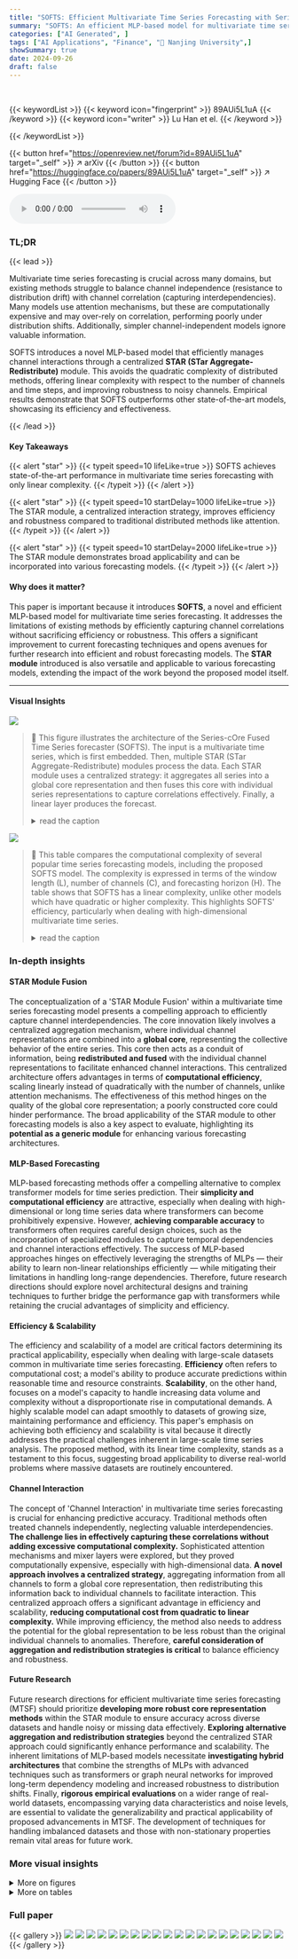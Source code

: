 ```yaml
---
title: "SOFTS: Efficient Multivariate Time Series Forecasting with Series-Core Fusion"
summary: "SOFTS: An efficient MLP-based model for multivariate time series forecasting using a novel STAR module for efficient channel interaction."
categories: ["AI Generated", ]
tags: ["AI Applications", "Finance", "🏢 Nanjing University",]
showSummary: true
date: 2024-09-26
draft: false
---
```


<br>

{{< keywordList >}}
{{< keyword icon="fingerprint" >}} 89AUi5L1uA {{< /keyword >}}
{{< keyword icon="writer" >}} Lu Han et el. {{< /keyword >}}
 
{{< /keywordList >}}

{{< button href="https://openreview.net/forum?id=89AUi5L1uA" target="_self" >}}
↗ arXiv
{{< /button >}}
{{< button href="https://huggingface.co/papers/89AUi5L1uA" target="_self" >}}
↗ Hugging Face
{{< /button >}}



<audio controls>
    <source src="https://ai-paper-reviewer.com/89AUi5L1uA/podcast.wav" type="audio/wav">
    Your browser does not support the audio element.
</audio>


### TL;DR


{{< lead >}}

Multivariate time series forecasting is crucial across many domains, but existing methods struggle to balance channel independence (resistance to distribution drift) with channel correlation (capturing interdependencies).  Many models use attention mechanisms, but these are computationally expensive and may over-rely on correlation, performing poorly under distribution shifts.  Additionally, simpler channel-independent models ignore valuable information.

SOFTS introduces a novel MLP-based model that efficiently manages channel interactions through a centralized **STAR (STar Aggregate-Redistribute)** module.  This avoids the quadratic complexity of distributed methods, offering linear complexity with respect to the number of channels and time steps, and improving robustness to noisy channels.  Empirical results demonstrate that SOFTS outperforms other state-of-the-art models, showcasing its efficiency and effectiveness.

{{< /lead >}}


#### Key Takeaways

{{< alert "star" >}}
{{< typeit speed=10 lifeLike=true >}} SOFTS achieves state-of-the-art performance in multivariate time series forecasting with only linear complexity. {{< /typeit >}}
{{< /alert >}}

{{< alert "star" >}}
{{< typeit speed=10 startDelay=1000 lifeLike=true >}} The STAR module, a centralized interaction strategy, improves efficiency and robustness compared to traditional distributed methods like attention. {{< /typeit >}}
{{< /alert >}}

{{< alert "star" >}}
{{< typeit speed=10 startDelay=2000 lifeLike=true >}} The STAR module demonstrates broad applicability and can be incorporated into various forecasting models. {{< /typeit >}}
{{< /alert >}}

#### Why does it matter?
This paper is important because it introduces **SOFTS**, a novel and efficient MLP-based model for multivariate time series forecasting.  It addresses the limitations of existing methods by efficiently capturing channel correlations without sacrificing efficiency or robustness. This offers a significant improvement to current forecasting techniques and opens avenues for further research into efficient and robust forecasting models. The **STAR module** introduced is also versatile and applicable to various forecasting models, extending the impact of the work beyond the proposed model itself.

------
#### Visual Insights



![](https://ai-paper-reviewer.com/89AUi5L1uA/figures_2_1.jpg)

> 🔼 This figure illustrates the architecture of the Series-cOre Fused Time Series forecaster (SOFTS).  The input is a multivariate time series, which is first embedded. Then, multiple STAR (STar Aggregate-Redistribute) modules process the data.  Each STAR module uses a centralized strategy: it aggregates all series into a global core representation and then fuses this core with individual series representations to capture correlations effectively. Finally, a linear layer produces the forecast.
> <details>
> <summary>read the caption</summary>
> Figure 1: Overview of our SOFTS method. The multivariate time series is first embedded along the temporal dimension to get the series representation for each channel. Then the channel correlation is captured by multiple layers of STAR modules. The STAR module utilizes a centralized structure that first aggregates the series representation to obtain a global core representation, and then dispatches and fuses the core with each series, which encodes the local information.
> </details>





![](https://ai-paper-reviewer.com/89AUi5L1uA/tables_4_1.jpg)

> 🔼 This table compares the computational complexity of several popular time series forecasting models, including the proposed SOFTS model. The complexity is expressed in terms of the window length (L), number of channels (C), and forecasting horizon (H).  The table shows that SOFTS has a linear complexity, unlike other models which have quadratic or higher complexity. This highlights SOFTS' efficiency, particularly when dealing with high-dimensional multivariate time series.
> <details>
> <summary>read the caption</summary>
> Table 1: Complexity comparison between popular time series forecasters concerning window length L, number of channels C and forecasting horizon H. Our method achieves only linear complexity.
> </details>





### In-depth insights


#### STAR Module Fusion
The conceptualization of a 'STAR Module Fusion' within a multivariate time series forecasting model presents a compelling approach to efficiently capture channel interdependencies.  The core innovation likely involves a centralized aggregation mechanism, where individual channel representations are combined into a **global core**, representing the collective behavior of the entire series. This core then acts as a conduit of information, being **redistributed and fused** with the individual channel representations to facilitate enhanced channel interactions.  This centralized architecture offers advantages in terms of **computational efficiency**, scaling linearly instead of quadratically with the number of channels, unlike attention mechanisms. The effectiveness of this method hinges on the quality of the global core representation; a poorly constructed core could hinder performance.  The broad applicability of the STAR module to other forecasting models is also a key aspect to evaluate, highlighting its **potential as a generic module** for enhancing various forecasting architectures.

#### MLP-Based Forecasting
MLP-based forecasting methods offer a compelling alternative to complex transformer models for time series prediction.  Their **simplicity and computational efficiency** are attractive, especially when dealing with high-dimensional or long time series data where transformers can become prohibitively expensive.  However, **achieving comparable accuracy** to transformers often requires careful design choices, such as the incorporation of specialized modules to capture temporal dependencies and channel interactions effectively.  The success of MLP-based approaches hinges on effectively leveraging the strengths of MLPs — their ability to learn non-linear relationships efficiently — while mitigating their limitations in handling long-range dependencies.  Therefore, future research directions should explore novel architectural designs and training techniques to further bridge the performance gap with transformers while retaining the crucial advantages of simplicity and efficiency.

#### Efficiency & Scalability
The efficiency and scalability of a model are critical factors determining its practical applicability, especially when dealing with large-scale datasets common in multivariate time series forecasting.  **Efficiency** often refers to computational cost; a model's ability to produce accurate predictions within reasonable time and resource constraints. **Scalability**, on the other hand, focuses on a model's capacity to handle increasing data volume and complexity without a disproportionate rise in computational demands.  A highly scalable model can adapt smoothly to datasets of growing size, maintaining performance and efficiency. This paper's emphasis on achieving both efficiency and scalability is vital because it directly addresses the practical challenges inherent in large-scale time series analysis.  The proposed method, with its linear time complexity, stands as a testament to this focus, suggesting broad applicability to diverse real-world problems where massive datasets are routinely encountered.

#### Channel Interaction
The concept of 'Channel Interaction' in multivariate time series forecasting is crucial for enhancing predictive accuracy.  Traditional methods often treated channels independently, neglecting valuable interdependencies.  **The challenge lies in effectively capturing these correlations without adding excessive computational complexity.**  Sophisticated attention mechanisms and mixer layers were explored, but they proved computationally expensive, especially with high-dimensional data.  **A novel approach involves a centralized strategy**, aggregating information from all channels to form a global core representation, then redistributing this information back to individual channels to facilitate interaction. This centralized approach offers a significant advantage in efficiency and scalability, **reducing computational cost from quadratic to linear complexity.** While improving efficiency, the method also needs to address the potential for the global representation to be less robust than the original individual channels to anomalies. Therefore,  **careful consideration of aggregation and redistribution strategies is critical** to balance efficiency and robustness. 

#### Future Research
Future research directions for efficient multivariate time series forecasting (MTSF) should prioritize **developing more robust core representation methods** within the STAR module to ensure accuracy across diverse datasets and handle noisy or missing data effectively.  **Exploring alternative aggregation and redistribution strategies** beyond the centralized STAR approach could significantly enhance performance and scalability.  The inherent limitations of MLP-based models necessitate **investigating hybrid architectures** that combine the strengths of MLPs with advanced techniques such as transformers or graph neural networks for improved long-term dependency modeling and increased robustness to distribution shifts.  Finally, **rigorous empirical evaluations** on a wider range of real-world datasets, encompassing varying data characteristics and noise levels, are essential to validate the generalizability and practical applicability of proposed advancements in MTSF.  The development of techniques for handling imbalanced datasets and those with non-stationary properties remain vital areas for future work.


### More visual insights

<details>
<summary>More on figures
</summary>


![](https://ai-paper-reviewer.com/89AUi5L1uA/figures_3_1.jpg)

> 🔼 This figure compares the STAR module with other common interaction methods like attention, GNN, and mixer.  The traditional methods use a distributed approach, where each channel interacts directly with others, leading to high complexity and dependence on individual channel quality.  In contrast, STAR uses a centralized approach. It first aggregates information from all channels into a 'core' representation. Then, this core is fused with each individual channel's representation to facilitate indirect interaction between channels. This significantly reduces complexity and makes the model less reliant on the reliability of individual channels.
> <details>
> <summary>read the caption</summary>
> Figure 2: The comparison of the STAR module and several common modules, like attention, GNN and mixer. These modules employ a distributed structure to perform the interaction, which relies on the quality of each channel. On the contrary, our STAR module utilizes a centralized structure that first aggregates the information from all the series to obtain a comprehensive core representation. Then the core information is dispatched to each channel. This kind of interaction pattern reduces not only the complexity of interaction but also the reliance on the channel quality.
> </details>



![](https://ai-paper-reviewer.com/89AUi5L1uA/figures_6_1.jpg)

> 🔼 This figure compares the memory and inference time of several time series forecasting models, including SOFTS, on datasets with varying numbers of channels.  Part (a) shows how memory usage increases with the number of channels for different models; SOFTS demonstrates significantly better scalability compared to transformer-based models like PatchTST and iTransformer.  Part (b) shows a scatter plot comparing inference time and memory usage; SOFTS is significantly more efficient and less memory-intensive than most other methods.  The superior efficiency of SOFTS is particularly pronounced when the number of channels is high.
> <details>
> <summary>read the caption</summary>
> Figure 3: Memory and time consumption of different models. In Figure 3a, we set the lookback window L = 96, horizon H = 720, and batch size to 16 in a synthetic dataset we conduct. In Figure 3b, we set the lookback window L = 96, horizon H = 720, and batch size to 4 in Traffic dataset. Figure 3a reveals that SOFTS model scales to large number of channels more effectively than Transformer-based models. Figure 3b shows that previous Linear-based or MLP-based models such as DLinear and TSMixer perform poorly with a large number of channels. While SOFTS model demonstrates efficient performance with minimal memory and time consumption.
> </details>



![](https://ai-paper-reviewer.com/89AUi5L1uA/figures_7_1.jpg)

> 🔼 This figure compares the memory and time consumption of different time series forecasting models, including SOFTS, on the Traffic dataset.  Figure 3a demonstrates that SOFTS scales more effectively to a large number of channels compared to Transformer-based models. Figure 3b illustrates the generally poor performance of linear and MLP-based models when dealing with many channels, highlighting the efficiency of SOFTS.
> <details>
> <summary>read the caption</summary>
> Figure 3: Memory and time consumption of different models. In Figure 3a, we set the lookback window L = 96, horizon H = 720, and batch size to 16 in a synthetic dataset we conduct. In Figure 3b, we set the lookback window L = 96, horizon H = 720, and batch size to 4 in Traffic dataset. Figure 3a reveals that SOFTS model scales to large number of channels more effectively than Transformer-based models. Figure 3b shows that previous Linear-based or MLP-based models such as DLinear and TSMixer perform poorly with a large number of channels. While SOFTS model demonstrates efficient performance with minimal memory and time consumption.
> </details>



![](https://ai-paper-reviewer.com/89AUi5L1uA/figures_8_1.jpg)

> 🔼 This figure compares the memory and time usage of different time series forecasting models, specifically highlighting the efficiency of SOFTS.  Part (a) shows that SOFTS's memory usage scales linearly with the number of channels, unlike others. Part (b) demonstrates SOFTS's superior speed and lower memory consumption compared to other models, especially when dealing with many channels.
> <details>
> <summary>read the caption</summary>
> Figure 3: Memory and time consumption of different models. In Figure 3a, we set the lookback window L = 96, horizon H = 720, and batch size to 16 in a synthetic dataset we conduct. In Figure 3b, we set the lookback window L = 96, horizon H = 720, and batch size to 4 in Traffic dataset. Figure 3a reveals that SOFTS model scales to large number of channels more effectively than Transformer-based models. Figure 3b shows that previous Linear-based or MLP-based models such as DLinear and TSMixer perform poorly with a large number of channels. While SOFTS model demonstrates efficient performance with minimal memory and time consumption.
> </details>



![](https://ai-paper-reviewer.com/89AUi5L1uA/figures_8_2.jpg)

> 🔼 This figure compares the series embeddings before and after applying the STAR module.  It shows that the STAR module helps cluster abnormal channels (with unusual characteristics) closer to the normal channels, improving prediction accuracy. The third subplot demonstrates the robustness of SOFTS against noise in a single channel.
> <details>
> <summary>read the caption</summary>
> Figure 6: Figure 6a 6b: T-SNE of the series embeddings on the Traffic dataset. 6a: the series embeddings before STAR. Two abnormal channels (*) are located far from the other channels. Forecasting on the embeddings achieves 0.414 MSE. 6b: series embeddings after being adjusted by STAR. The two channels are clustered towards normal channels (△) by exchanging channel information. Adapted series embeddings improve forecasting performance to 0.376. Figure 6c: Impact of noise on one channel. Our method is more robust against channel noise than other methods.
> </details>



![](https://ai-paper-reviewer.com/89AUi5L1uA/figures_18_1.jpg)

> 🔼 This figure compares the memory usage and inference time of various time series forecasting models, including SOFTS, on the Traffic dataset with different numbers of channels.  It highlights SOFTS's superior efficiency in terms of both memory usage and inference time, especially when dealing with a high number of channels, unlike Transformer-based or simpler linear models.
> <details>
> <summary>read the caption</summary>
> Figure 3: Memory and time consumption of different models. In Figure 3a, we set the lookback window L = 96, horizon H = 720, and batch size to 16 in a synthetic dataset we conduct. In Figure 3b, we set the lookback window L = 96, horizon H = 720, and batch size to 4 in Traffic dataset. Figure 3a reveals that SOFTS model scales to large number of channels more effectively than Transformer-based models. Figure 3b shows that previous Linear-based or MLP-based models such as DLinear and TSMixer perform poorly with a large number of channels. While SOFTS model demonstrates efficient performance with minimal memory and time consumption.
> </details>



![](https://ai-paper-reviewer.com/89AUi5L1uA/figures_18_2.jpg)

> 🔼 This figure shows the impact of three hyperparameters on the model's performance: the hidden dimension of the model (d), the hidden dimension of the core (d'), and the number of encoder layers (N).  The results are presented for six different datasets (ETTm1, ETTm2, ETTh1, ETTh2, ECL, Traffic, Weather, Solar, PEMS03, PEMS04, PEMS07, PEMS08).  It demonstrates how these hyperparameters affect the model's mean squared error (MSE) and indicates that more complex datasets might need larger values for these hyperparameters to achieve optimal results. Appendix C.5 contains the full results. 
> <details>
> <summary>read the caption</summary>
> Figure 5: Impact of several key hyperparameters: the hidden dimension of the model, denoted as d, the hidden dimension of the core, represented by d', and the number of encoder layers, N. Full results can be seen in Appendix C.5.
> </details>



![](https://ai-paper-reviewer.com/89AUi5L1uA/figures_20_1.jpg)

> 🔼 This figure illustrates the architecture of the Series-cOre Fused Time Series forecaster (SOFTS).  The input is a multivariate time series.  Each channel of the series is independently embedded. Then, the channel correlations are captured using multiple Star Aggregate-Redistribute (STAR) modules.  Each STAR module aggregates series representations to form a global core representation, which is then fused with individual series representations. This process is repeated multiple times. Finally, a linear layer predicts the future values.
> <details>
> <summary>read the caption</summary>
> Figure 1: Overview of our SOFTS method. The multivariate time series is first embedded along the temporal dimension to get the series representation for each channel. Then the channel correlation is captured by multiple layers of STAR modules. The STAR module utilizes a centralized structure that first aggregates the series representation to obtain a global core representation, and then dispatches and fuses the core with each series, which encodes the local information.
> </details>



![](https://ai-paper-reviewer.com/89AUi5L1uA/figures_20_2.jpg)

> 🔼 This figure shows the architecture of the Series-cOre Fused Time Series forecaster (SOFTS) model.  The input is a multivariate time series. Each channel of the series is processed independently to obtain its series representation.  Then, a novel STar Aggregate-Redistribute (STAR) module processes the representations from all channels to capture the correlations between them efficiently. The STAR module uses a centralized approach by aggregating all series into a global core representation, then redistributing and fusing this core with the individual series representations. Finally, a linear layer predicts the future values. This design allows SOFTS to achieve superior performance while maintaining only linear complexity.
> <details>
> <summary>read the caption</summary>
> Figure 1: Overview of our SOFTS method. The multivariate time series is first embedded along the temporal dimension to get the series representation for each channel. Then the channel correlation is captured by multiple layers of STAR modules. The STAR module utilizes a centralized structure that first aggregates the series representation to obtain a global core representation, and then dispatches and fuses the core with each series, which encodes the local information.
> </details>



![](https://ai-paper-reviewer.com/89AUi5L1uA/figures_21_1.jpg)

> 🔼 The figure visualizes the core representation learned by the SOFTS model.  The red line represents the core, which captures the global trend across all input channels. The other lines represent the original time series data for each channel. To create this visualization, the authors used a trained SOFTS model to extract series embeddings from the last encoder layer. Then they trained a two-layer MLP autoencoder to map these embeddings back to the original time series. This allows them to effectively visualize the core representation alongside the individual channel data.
> <details>
> <summary>read the caption</summary>
> Figure 11: Visualization of the core, represented by the red line, alongside the original input channels. We freeze our model and extract the series embeddings from the last encoder layer to train a two-layer MLP autoencoder. This autoencoder maps the embeddings back to the original series, allowing us to visualize the core effectively.
> </details>



![](https://ai-paper-reviewer.com/89AUi5L1uA/figures_21_2.jpg)

> 🔼 This figure presents a high-level overview of the SOFTS (Series-cOre Fused Time Series forecaster) model architecture. It shows how multivariate time series data is processed in a step-by-step manner. First, each channel of the input time series undergoes embedding, transforming the raw data into a more suitable representation for the model. Then, a novel module called STAR (STar Aggregate-Redistribute) is applied multiple times to capture correlations between different channels. This module employs a centralized strategy, aggregating information from all channels into a single 'core' representation, which is then distributed back to individual channels to enhance their representations. Finally, a fusion process combines the refined channel representations, and a linear layer produces the final forecast result.
> <details>
> <summary>read the caption</summary>
> Figure 1: Overview of our SOFTS method. The multivariate time series is first embedded along the temporal dimension to get the series representation for each channel. Then the channel correlation is captured by multiple layers of STAR modules. The STAR module utilizes a centralized structure that first aggregates the series representation to obtain a global core representation, and then dispatches and fuses the core with each series, which encodes the local information.
> </details>



![](https://ai-paper-reviewer.com/89AUi5L1uA/figures_22_1.jpg)

> 🔼 This figure presents a detailed overview of the SOFTS model's architecture.  The input is a multivariate time series.  Each channel's time series data is first embedded. Then, multiple STAR (STar Aggregate-Redistribute) modules process the data, capturing correlations between channels using a centralized aggregation and redistribution strategy.  This differs from traditional methods that use distributed approaches like attention mechanisms. Finally, a linear layer produces the predicted future values.
> <details>
> <summary>read the caption</summary>
> Figure 1: Overview of our SOFTS method. The multivariate time series is first embedded along the temporal dimension to get the series representation for each channel. Then the channel correlation is captured by multiple layers of STAR modules. The STAR module utilizes a centralized structure that first aggregates the series representation to obtain a global core representation, and then dispatches and fuses the core with each series, which encodes the local information.
> </details>



![](https://ai-paper-reviewer.com/89AUi5L1uA/figures_22_2.jpg)

> 🔼 This figure presents a schematic overview of the SOFTS model architecture.  The input is a multivariate time series, which is processed in a series of steps. First, each channel of the time series is embedded along the time dimension, creating a series representation for each channel. Second, channel correlation is captured using multiple layers of the proposed STAR (STar Aggregate-Redistribute) module. The STAR module uses a centralized approach: it aggregates all series representations into a global core representation, then distributes and fuses this core back with the individual series representations. This fusion helps to effectively capture channel interactions. Finally, an MLP (Multilayer Perceptron) and a linear layer processes the combined representations to generate the final output, which represents the prediction.
> <details>
> <summary>read the caption</summary>
> Figure 1: Overview of our SOFTS method. The multivariate time series is first embedded along the temporal dimension to get the series representation for each channel. Then the channel correlation is captured by multiple layers of STAR modules. The STAR module utilizes a centralized structure that first aggregates the series representation to obtain a global core representation, and then dispatches and fuses the core with each series, which encodes the local information.
> </details>



![](https://ai-paper-reviewer.com/89AUi5L1uA/figures_23_1.jpg)

> 🔼 This figure illustrates the architecture of the SOFTS model.  It shows how multivariate time series data is processed through embedding, channel interaction (using STAR modules), and a linear predictor to generate predictions.  The key element is the STAR (STar Aggregate-Redistribute) module, a centralized interaction mechanism for improved efficiency and robustness.
> <details>
> <summary>read the caption</summary>
> Figure 1: Overview of our SOFTS method. The multivariate time series is first embedded along the temporal dimension to get the series representation for each channel. Then the channel correlation is captured by multiple layers of STAR modules. The STAR module utilizes a centralized structure that first aggregates the series representation to obtain a global core representation, and then dispatches and fuses the core with each series, which encodes the local information.
> </details>



![](https://ai-paper-reviewer.com/89AUi5L1uA/figures_23_2.jpg)

> 🔼 This figure provides a detailed overview of the SOFTS (Series-cOre Fused Time Series forecaster) model architecture.  It illustrates the processing flow of multivariate time series data through several key stages: initial embedding, channel correlation capturing via STAR modules, and final prediction.  The central component is the STAR module, which aggregates individual series representations into a global core representation, and then redistributes and fuses this core with individual series to efficiently capture channel interactions. The model is primarily MLP-based, aiming for efficiency and scalability.
> <details>
> <summary>read the caption</summary>
> Figure 1: Overview of our SOFTS method. The multivariate time series is first embedded along the temporal dimension to get the series representation for each channel. Then the channel correlation is captured by multiple layers of STAR modules. The STAR module utilizes a centralized structure that first aggregates the series representation to obtain a global core representation, and then dispatches and fuses the core with each series, which encodes the local information.
> </details>



![](https://ai-paper-reviewer.com/89AUi5L1uA/figures_24_1.jpg)

> 🔼 This figure shows the architecture of the SOFTS model, a novel MLP-based model for multivariate time series forecasting. The model consists of three main components: series embedding, STAR modules, and a linear predictor.  The input is a multivariate time series, and each channel is first embedded along the temporal dimension. The STAR (STar Aggregate-Redistribute) modules are the core of the model, aggregating the information from all channels to form a global representation (core) before redistributing and fusing it with each channel's representation. This process is repeated for multiple layers of STAR modules to capture channel correlations efficiently. Finally, a linear predictor produces the forecasts.
> <details>
> <summary>read the caption</summary>
> Figure 1: Overview of our SOFTS method. The multivariate time series is first embedded along the temporal dimension to get the series representation for each channel. Then the channel correlation is captured by multiple layers of STAR modules. The STAR module utilizes a centralized structure that first aggregates the series representation to obtain a global core representation, and then dispatches and fuses the core with each series, which encodes the local information.
> </details>



![](https://ai-paper-reviewer.com/89AUi5L1uA/figures_24_2.jpg)

> 🔼 This figure provides a detailed overview of the SOFTS model architecture.  The input is a multivariate time series. Each channel of the time series is first processed via an embedding layer to produce a channel-specific representation. These representations are then fed into multiple STAR (STar Aggregate-Redistribute) modules.  The STAR module is a core component that uses a centralized approach, aggregating information from all channels to generate a global core representation. This core representation is then combined (fused) with the individual channel representations. The fused representations are further processed through multiple MLP (multi-layer perceptron) layers and finally a linear layer before producing the forecast output. The design of the STAR module is key to the efficiency of the method.
> <details>
> <summary>read the caption</summary>
> Figure 1: Overview of our SOFTS method. The multivariate time series is first embedded along the temporal dimension to get the series representation for each channel. Then the channel correlation is captured by multiple layers of STAR modules. The STAR module utilizes a centralized structure that first aggregates the series representation to obtain a global core representation, and then dispatches and fuses the core with each series, which encodes the local information.
> </details>



</details>




<details>
<summary>More on tables
</summary>


![](https://ai-paper-reviewer.com/89AUi5L1uA/tables_5_1.jpg)
> 🔼 This table presents the results of multivariate time series forecasting experiments using various models, including the proposed SOFTS model.  The table shows the Mean Squared Error (MSE) and Mean Absolute Error (MAE) achieved by each model on multiple datasets with varying prediction horizons (H) and a fixed lookback window length (L=96).  The results are averaged across different prediction horizons for a more concise overview.  Detailed results for each individual prediction horizon can be found in Table 6.
> <details>
> <summary>read the caption</summary>
> Table 2: Multivariate forecasting results with horizon Η ∈ {12, 24, 48, 96} for PEMS and H∈ {96, 192, 336, 720} for others and fixed lookback window length L = 96. Results are averaged from all prediction horizons. Full results are listed in Table 6.
> </details>

![](https://ai-paper-reviewer.com/89AUi5L1uA/tables_6_1.jpg)
> 🔼 This table presents a comparison of different pooling methods used in the STAR module of the SOFTS model.  It shows the Mean Squared Error (MSE) and Mean Absolute Error (MAE) achieved by using no STAR module (channel independence), mean pooling, max pooling, weighted average pooling, and stochastic pooling across six different datasets (ECL, Traffic, Weather, Solar, ETTh2, PEMS04). The results demonstrate that the STAR module consistently improves performance regardless of the pooling method used, with stochastic pooling generally performing the best.
> <details>
> <summary>read the caption</summary>
> Table 7: Comparison of the effect of different pooling methods. The term 'w/o STAR' refers to a scenario where an MLP is utilized with the Channel Independent (CI) strategy, without the use of STAR. The result reveals that incorporating STAR into the model leads to a consistent enhancement in performance across all pooling methods. Apart from that, stochastic pooling performs better than mean and max pooling.
> </details>

![](https://ai-paper-reviewer.com/89AUi5L1uA/tables_7_1.jpg)
> 🔼 This table presents the results of an ablation study on the universality of the STAR module.  The study replaced the attention mechanisms in three different transformer-based models (PatchTST, iTransformer, and Crossformer) with the STAR module. The table shows that using STAR, which is less computationally expensive, maintains or improves the performance of the models on several datasets.
> <details>
> <summary>read the caption</summary>
> Table 8: The performance of STAR in different models. The attention replaced by STAR here are the time attention in PatchTST, the channel attention in iTransformer, and both the time attention and channel attention in modified Crossformer. The results demonstrate that replacing attention with STAR, which requires less computational resources, could maintain and even improve the models' performance in several datasets. †: The Crossformer used here is a modified version that replaces the decoder with a flattened head like what PatchTST does.
> </details>

![](https://ai-paper-reviewer.com/89AUi5L1uA/tables_13_1.jpg)
> 🔼 This table presents the performance comparison of the proposed SOFTS model with other state-of-the-art time series forecasting methods on six benchmark datasets (ETT, Traffic, Electricity, Weather, Solar-Energy, and PEMS).  The table shows the mean squared error (MSE) and mean absolute error (MAE) for different prediction horizons (H) on each dataset.  The lookback window length (L) is fixed at 96.  Note that results for PatchTST and TSMixer are reproduced from previous studies, while other results are taken from iTransformer.
> <details>
> <summary>read the caption</summary>
> Table 6: Multivariate forecasting results with prediction lengths H ∈ {12, 24, 48, 96} for PEMS and H ∈ {96, 192, 336, 720} for others and fixed lookback window length L = 96. The results of PatchTST and TSMixer are reproduced for the ablation study and other results are taken from iTransformer [26].
> </details>

![](https://ai-paper-reviewer.com/89AUi5L1uA/tables_16_1.jpg)
> 🔼 This table presents the results of multivariate time series forecasting experiments using various models, including the proposed SOFTS model.  It shows the Mean Squared Error (MSE) and Mean Absolute Error (MAE) for multiple datasets across different prediction horizons (H).  The lookback window length (L) is fixed at 96 for all experiments. The results are averaged across all prediction horizons for each dataset and model, with the complete results provided in Table 6. This table highlights the performance of SOFTS relative to state-of-the-art (SOTA) methods.
> <details>
> <summary>read the caption</summary>
> Table 2: Multivariate forecasting results with horizon H ∈ {12, 24, 48, 96} for PEMS and H ∈ {96, 192, 336, 720} for others and fixed lookback window length L = 96. Results are averaged from all prediction horizons. Full results are listed in Table 6.
> </details>

![](https://ai-paper-reviewer.com/89AUi5L1uA/tables_17_1.jpg)
> 🔼 This table presents the average Mean Squared Error (MSE) and Mean Absolute Error (MAE) for various multivariate time series forecasting models, including the proposed SOFTS model, across six different datasets.  The results are averaged across multiple prediction horizons (H) and use a fixed lookback window length (L=96).  The table highlights the performance of SOFTS compared to state-of-the-art methods.  Complete results for each individual prediction horizon are given in Table 6.
> <details>
> <summary>read the caption</summary>
> Table 2: Multivariate forecasting results with horizon Η ∈ {12, 24, 48, 96} for PEMS and H∈ {96, 192, 336, 720} for others and fixed lookback window length L = 96. Results are averaged from all prediction horizons. Full results are listed in Table 6.
> </details>

![](https://ai-paper-reviewer.com/89AUi5L1uA/tables_19_1.jpg)
> 🔼 This table presents the results of multivariate time series forecasting experiments conducted on various datasets.  It compares the performance of the proposed SOFTS model against several other state-of-the-art methods across different prediction horizons (H). The results are reported in terms of Mean Squared Error (MSE) and Mean Absolute Error (MAE), and include results using different lookback window lengths. Results from PatchTST and TSMixer were reproduced from previous research to enable comparison with the proposed SOFTS model.
> <details>
> <summary>read the caption</summary>
> Table 6: Multivariate forecasting results with prediction lengths H ∈ {12, 24, 48, 96} for PEMS and H ∈ {96, 192, 336, 720} for others and fixed lookback window length L = 96. The results of PatchTST and TSMixer are reproduced for the ablation study and other results are taken from iTransformer [26].
> </details>

![](https://ai-paper-reviewer.com/89AUi5L1uA/tables_20_1.jpg)
> 🔼 This table presents the results of multivariate time series forecasting experiments conducted on various datasets using different forecasting models, including the proposed SOFTS model. The results are shown as Mean Squared Error (MSE) and Mean Absolute Error (MAE) for various prediction horizons. The table also includes a comparison with other state-of-the-art models for better context. The lookback window length was fixed at 96.
> <details>
> <summary>read the caption</summary>
> Table 6: Multivariate forecasting results with prediction lengths H ∈ {12, 24, 48, 96} for PEMS and H ∈ {96, 192, 336, 720} for others and fixed lookback window length L = 96. The results of PatchTST and TSMixer are reproduced for the ablation study and other results are taken from iTransformer [26].
> </details>

</details>




### Full paper

{{< gallery >}}
<img src="https://ai-paper-reviewer.com/89AUi5L1uA/1.png" class="grid-w50 md:grid-w33 xl:grid-w25" />
<img src="https://ai-paper-reviewer.com/89AUi5L1uA/2.png" class="grid-w50 md:grid-w33 xl:grid-w25" />
<img src="https://ai-paper-reviewer.com/89AUi5L1uA/3.png" class="grid-w50 md:grid-w33 xl:grid-w25" />
<img src="https://ai-paper-reviewer.com/89AUi5L1uA/4.png" class="grid-w50 md:grid-w33 xl:grid-w25" />
<img src="https://ai-paper-reviewer.com/89AUi5L1uA/5.png" class="grid-w50 md:grid-w33 xl:grid-w25" />
<img src="https://ai-paper-reviewer.com/89AUi5L1uA/6.png" class="grid-w50 md:grid-w33 xl:grid-w25" />
<img src="https://ai-paper-reviewer.com/89AUi5L1uA/7.png" class="grid-w50 md:grid-w33 xl:grid-w25" />
<img src="https://ai-paper-reviewer.com/89AUi5L1uA/8.png" class="grid-w50 md:grid-w33 xl:grid-w25" />
<img src="https://ai-paper-reviewer.com/89AUi5L1uA/9.png" class="grid-w50 md:grid-w33 xl:grid-w25" />
<img src="https://ai-paper-reviewer.com/89AUi5L1uA/10.png" class="grid-w50 md:grid-w33 xl:grid-w25" />
<img src="https://ai-paper-reviewer.com/89AUi5L1uA/11.png" class="grid-w50 md:grid-w33 xl:grid-w25" />
<img src="https://ai-paper-reviewer.com/89AUi5L1uA/12.png" class="grid-w50 md:grid-w33 xl:grid-w25" />
<img src="https://ai-paper-reviewer.com/89AUi5L1uA/13.png" class="grid-w50 md:grid-w33 xl:grid-w25" />
<img src="https://ai-paper-reviewer.com/89AUi5L1uA/14.png" class="grid-w50 md:grid-w33 xl:grid-w25" />
<img src="https://ai-paper-reviewer.com/89AUi5L1uA/15.png" class="grid-w50 md:grid-w33 xl:grid-w25" />
<img src="https://ai-paper-reviewer.com/89AUi5L1uA/16.png" class="grid-w50 md:grid-w33 xl:grid-w25" />
<img src="https://ai-paper-reviewer.com/89AUi5L1uA/17.png" class="grid-w50 md:grid-w33 xl:grid-w25" />
<img src="https://ai-paper-reviewer.com/89AUi5L1uA/18.png" class="grid-w50 md:grid-w33 xl:grid-w25" />
<img src="https://ai-paper-reviewer.com/89AUi5L1uA/19.png" class="grid-w50 md:grid-w33 xl:grid-w25" />
<img src="https://ai-paper-reviewer.com/89AUi5L1uA/20.png" class="grid-w50 md:grid-w33 xl:grid-w25" />
{{< /gallery >}}